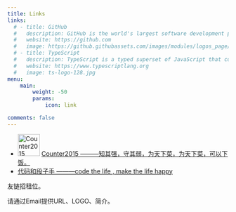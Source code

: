 ```yaml
---
title: Links
links:
  # - title: GitHub
  #   description: GitHub is the world's largest software development platform.
  #   website: https://github.com
  #   image: https://github.githubassets.com/images/modules/logos_page/GitHub-Mark.png
  # - title: TypeScript
  #   description: TypeScript is a typed superset of JavaScript that compiles to plain JavaScript.
  #   website: https://www.typescriptlang.org
  #   image: ts-logo-128.jpg
menu:
    main: 
        weight: -50
        params:
            icon: link

comments: false
---
```


- <img src="https://avatars0.githubusercontent.com/u/13608862" width="50" alt="Counter2015"/> [Counter2015 ———知其强，守其弱，为天下菜，为天下菜，可以下饭。](https://counter2015.com/)
- [代码和段子手 ———code the life , make the life happy](http://codefun007.xyz/)

友链招租位。

请通过Email提供URL、LOGO、简介。
